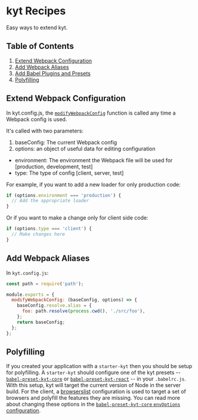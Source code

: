 # kyt Recipes

Easy ways to extend kyt.

## Table of Contents

1. [Extend Webpack Configuration](#extend-webpack-configuration)
1. [Add Webpack Aliases](#add-webpack-aliases)
1. [Add Babel Plugins and Presets](#add-babel-plugins-and-presets)
1. [Polyfilling](#polyfilling)

## Extend Webpack Configuration

In kyt.config.js, the [`modifyWebpackConfig`](/docs/kytConfig#modifyWebpackConfig) function is called any time a Webpack config is used.

It's called with two parameters:

1. baseConfig: The current Webpack config
2. options: an object of useful data for editing configuration

- environment: The environment the Webpack file will be used for [production, development, test]
- type: The type of config [client, server, test]

For example, if you want to add a new loader for only production code:

```javascript
if (options.environment === 'production') {
  // Add the appropriate loader
}
```

Or if you want to make a change only for client side code:

```javascript
if (options.type === 'client') {
  // Make changes here
}
```

## Add Webpack Aliases

In `kyt.config.js`:

```javascript
const path = require('path');

module.exports = {
  modifyWebpackConfig: (baseConfig, options) => {
    baseConfig.resolve.alias = {
      foo: path.resolve(process.cwd(), './src/foo'),
    };
    return baseConfig;
  };
};
```

## Polyfilling

If you created your application with a `starter-kyt` then you should be setup for polyfilling. A `starter-kyt` should configure one of the kyt presets -- [`babel-preset-kyt-core`](/packages/babel-preset-kyt-core/README.md) or [`babel-preset-kyt-react`](/packages/babel-preset-kyt-react/README.md) -- in your `.babelrc.js`. With this setup, kyt will target the current version of Node in the server build. For the client, a [browserslist](https://github.com/ai/browserslist) configuration is used to target a set of browsers and polyfill the features they are missing. You can read more about changing these options in the [`babel-preset-kyt-core` `envOptions` configuration](/packages/babel-preset-kyt-core/README.md#options).
